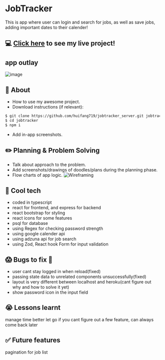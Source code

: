 # JobTracker
This is app where user can login and search for jobs, as well as save jobs, adding important dates to their calender!

## :computer: [Click here](https://jobtracker.onrender.com) to see my live project!
## app outlay
![image](https://user-images.githubusercontent.com/112321294/198415697-245053f1-46ff-49c0-9164-2b148a4e655c.png)

## :page_facing_up: About
- How to use my awesome project.
- Download instructions (if relevant):
```zsh
$ git clone https://github.com/huifang719/jobtracker_server.git jobtracker
$ cd jobtracker
$ npm i
```
- Add in-app screenshots.

## :pencil2: Planning & Problem Solving
- Talk about approach to the problem.
- Add screenshots/drawings of doodles/plans during the planning phase.
- Flow charts of app logic.
![Wireframing](https://images.unsplash.com/photo-1581291518633-83b4ebd1d83e?ixlib=rb-1.2.1&ixid=MnwxMjA3fDB8MHxwaG90by1wYWdlfHx8fGVufDB8fHx8&auto=format&fit=crop&w=1170&q=80)

## :rocket: Cool tech
- coded in typescript
- react for frontend, and express for backend
- react bootstrap for styling 
- react icons for some features
- psql for database
- using Regex for checking password strength 
- using google calender api
- using adzuna api for job search
- using Zod, React hook Form for input validation

## :scream: Bugs to fix :poop:
- user cant stay logged in when reload(fixed)
- passing state data to unrelated components unsuccessfully(fixed)
- layout is very different between localhost and heroku(cant figure out why and how to solve it yet)
- show password icon in the input field

## :sob: Lessons learnt
manage time better
let go if you cant figure out a few feature, can always come back later
## :white_check_mark: Future features
pagination for job list
